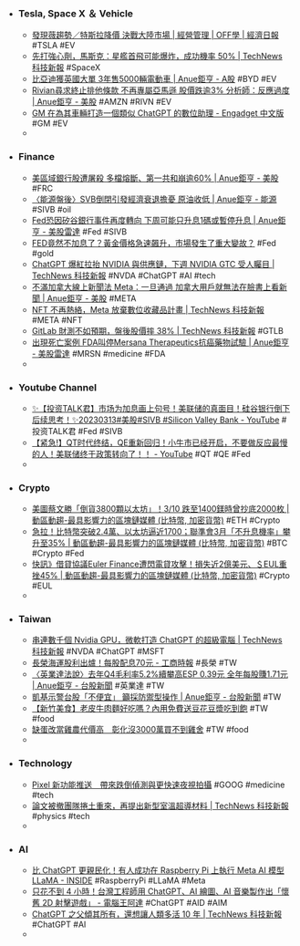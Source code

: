 - ### Tesla, Space X ＆ Vehicle
	- [發現薇趨勢／特斯拉降價 決戰大陸市場 | 經營管理 | OFF學 | 經濟日報](https://money.udn.com/money/story/122331/7029148) #TSLA #EV
	- [先打強心劑，馬斯克：星艦首飛可能爆炸，成功機率 50% | TechNews 科技新報](https://technews.tw/2023/03/14/elon-musk-starship-rocket-first-orbital-launch/) #SpaceX
	- [比亞迪獲英國大單 3年售5000輛電動車 | Anue鉅亨 - A股](https://news.cnyes.com/news/id/5115130) #BYD #EV
	- [Rivian尋求終止排他條款 不再專屬亞馬遜 股價跌逾3% 分析師：反應過度 | Anue鉅亨 - 美股](https://m.cnyes.com/news/id/5115102) #AMZN #RIVN #EV
	- [GM 在為其車輛打造一個類似 ChatGPT 的數位助理 - Engadget 中文版](https://chinese.engadget.com/gm-is-working-on-a-chatgpt-like-digital-assistant-for-cars-100012128.html) #GM #EV
	-
- ### Finance
	- [美區域銀行股遭屠殺 多檔熔斷、第一共和崩逾60% | Anue鉅亨 - 美股](https://m.cnyes.com/news/id/5115097) #FRC
	- [〈能源盤後〉SVB倒閉引發經濟衰退擔憂 原油收低 | Anue鉅亨 - 能源](https://news.cnyes.com/news/id/5115058) #SIVB #oil
	- [Fed恐因矽谷銀行事件再度轉向 下周可能只升息1碼或暫停升息 | Anue鉅亨 - 美股雷達](https://news.cnyes.com/news/id/5115047) #Fed #SIVB
	- [FED竟然不加息了？黃金價格急速飆升，市場發生了重大變故？](https://www.dailyfxasia.com/cn/feaarticle/20230313-9137.html) #Fed #gold
	- [ChatGPT 爆紅拉抬 NVIDIA 與供應鏈，下週 NVIDIA GTC 受人矚目 | TechNews 科技新報](https://technews.tw/2023/03/14/2023-nvidia-gtc/) #NVDA #ChatGPT #AI #tech
	- [不滿加拿大線上新聞法 Meta：一旦通過 加拿大用戶就無法在臉書上看新聞 | Anue鉅亨 - 美股](https://m.cnyes.com/news/id/5115105) #META
	- [NFT 不再熱絡，Meta 放棄數位收藏品計畫 | TechNews 科技新報](https://technews.tw/2023/03/14/meta-winds-down-support-for-nfts-on-instagram-and-facebook/) #META #NFT
	- [GitLab 財測不如預期，盤後股價摔 38% | TechNews 科技新報](https://finance.technews.tw/2023/03/14/gitlab-reports-fourth-quarter-and-full-year-2023-financial-results/) #GTLB
	- [出現死亡案例 FDA叫停Mersana Therapeutics抗癌藥物試驗 | Anue鉅亨 - 美股雷達](https://news.cnyes.com/news/id/5115053) #MRSN #medicine #FDA
	-
- ### Youtube Channel
	- [✨【投资TALK君】市场为加息画上句号！美联储的真面目！硅谷银行倒下后续思考！✨20230313#美股#SIVB #Silicon Valley Bank - YouTube](https://www.youtube.com/watch?v=x8Sa1t7QX5w) #投资TALK君 #Fed #SIVB
	- [【紧急!】QT时代终结，QE重新回归！小牛市已经开启，不要做反应最慢的人！美联储终于政策转向了！！ - YouTube](https://www.youtube.com/watch?v=Wjr_PWbhR4k) #QT #QE #Fed
	-
- ### Crypto
	- [美圖蔡文勝「倒貨3800顆以太坊」！3/10 跌至1400鎂時曾抄底2000枚 | 動區動趨-最具影響力的區塊鏈媒體 (比特幣, 加密貨幣)](https://www.blocktempo.com/longling-capital-transfer-3800-eth-to-binance/) #ETH #Crypto
	- [急拉！比特幣突破2.4萬、以太坊逼近1700；聯準會3月「不升息機率」攀升至35% | 動區動趨-最具影響力的區塊鏈媒體 (比特幣, 加密貨幣)](https://www.blocktempo.com/chances-of-fed-not-raising-rates-in-march-climb-to-35-percent/) #BTC #Crypto #Fed
	- [快訊》借貸協議Euler Finance遭閃電貸攻擊！損失近2億美元、＄EUL重挫45% | 動區動趨-最具影響力的區塊鏈媒體 (比特幣, 加密貨幣)](https://www.blocktempo.com/lending-protocol-euler-finance-hit-by-flash-loan-attack/) #Crypto #EUL
	-
- ### Taiwan
	- [串連數千個 Nvidia GPU，微軟打造 ChatGPT 的超級電腦 | TechNews 科技新報](https://technews.tw/2023/03/14/microsoft-agreed-to-build-a-supercomputer-for-openai/) #NVDA #ChatGPT #MSFT
	- [長榮海運股利出爐！每股配息70元 - 工商時報](https://ctee.com.tw/news/industry/824838.html) #長榮 #TW
	- [〈英業達法說〉去年Q4毛利率5.2%續攀高ESP 0.39元 全年每股賺1.71元 | Anue鉅亨 - 台股新聞](https://news.cnyes.com/news/id/5115221) #英業達 #TW
	- [凱基示警台股「不便宜」 籲採防禦型操作 | Anue鉅亨 - 台股新聞](https://m.cnyes.com/news/id/5115212) #TW
	- [【新竹美食】老皮牛肉麵好吃嗎？內用免費送豆花豆漿吃到飽](https://www.mecocute.com/lao-pi/) #TW #food
	- [缺蛋改當雞農代價高　彰化沒3000萬買不到雞舍](https://tw.nextapple.com/gadget/20230313/171EF03DBA26EA0A63E324160864D563) #TW #food
	-
- ### Technology
	- [Pixel 新功能推送　帶來跌倒偵測與更快速夜視拍攝](https://m.eprice.com.tw/mobile/talk/4541/5775155/1) #GOOG #medicine #tech
	- [論文被撤團隊捲土重來，再提出新型室溫超導材料 | TechNews 科技新報](https://technews.tw/2023/03/13/superconductor-room-temperature-lutetium/) #physics #tech
	-
- ### AI
	- [比 ChatGPT 更親民化！有人成功在 Raspberry Pi 上執行 Meta AI 模型 LLaMA - INSIDE](https://www.inside.com.tw/article/31001-Meta-AI-LLaMA-Raspberry-Pi) #RaspberryPi #LLaMA #Meta
	- [只花不到 4 小時！台灣工程師用 ChatGPT、AI 繪圖、AI 音樂製作出「懷舊 2D 射擊遊戲」 - 電腦王阿達](https://www.kocpc.com.tw/archives/484010) #ChatGPT #AID #AIM
	- [ChatGPT 之父傾其所有，還想讓人類多活 10 年 | TechNews 科技新報](https://technews.tw/2023/03/14/sam-altman-invests-in-anti-aging-technology-company-retro/) #ChatGPT #AI
	-